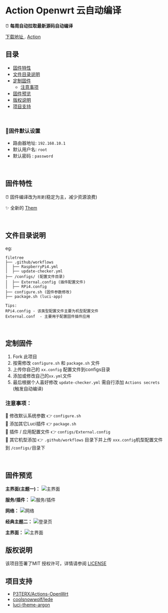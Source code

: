 

# Action Openwrt 云自动编译
⏰ **每周自动拉取最新源码自动编译**

    
  <p>  <a href="https://github.com/whufanwei/pi4/releases"> 下载地址 </a>
    .
    <a href="https://github.com/whufanwei/pi4/actions"> Action </a> </p>



## 目录


- [固件特性](#固件特性)
- [文件目录说明](#文件目录说明)  
- [定制固件](#定制固件)  
  - [注意事项](#注意事项)  
- [固件预览](#固件预览)
- [版权说明](#版权说明)
- [项目支持](#项目支持)

<br>


### 🎯固件默认设置   
- 路由器地址: `192.168.10.1`   
- 默认用户名: `root`   
- 默认密码  : `password`

<br>

## 固件特性
⏰ 固件编译改为`周更`(稳定为主，减少资源浪费)  

✨ 全新的 [Them](https://github.com/jerrykuku/luci-theme-argon)  
  

<br>


## 文件目录说明
eg:

```
filetree 
├── .github/workflows
│  ├── RaspberryPi4.yml
│  ├── update-checker.yml
├── /configs/ (配置文件目录)
│  ├── External.config (插件配置文件)
│  ├── RPi4.config
├── configure.sh (固件参数修改)
├── package.sh (luci-app)

Tips:
RPi4.config - 该类型配置文件主要为机型配置文件
External.conf  - 主要用于配置固件插件应用
```
<br>

## 定制固件 
1. Fork 此项目
2. 按需修改 ```configure.sh``` 和 ```package.sh``` 文件
3. 上传你自己的 ```xx.config``` 配置文件到configs目录 
4. 添加或修改自己的``````xx.yml``````文件 
5. 最后根据个人喜好修改 ```update-checker.yml``` 需自行添加 ```Actions secrets``` (触发自动编译)

### 注意事项：
📌 修改默认系统参数 👉 ```configure.sh```   
📌 添加其它Luci插件 👉 ```package.sh```  
📌 插件 / 应用配置文件 👉 ```configs/External.config```  
📌 其它机型添加 👉 ```.github/workflows``` 目录下并上传 ```xxx.config```机型配置文件到 ```/configs/```目录下

<br>

## 固件预览
**主界面(主题一)：**
![主界面](./assets/images/openwrt.png)

**服务/插件：**
![服务/插件](./assets/images/service.png)

**网络：**
![网络](./assets/images/network.png)

**经典主题二：**
![登录页](./assets/images/infinityfreedom-theme.png)

**主界面：**
![主界面](./assets/images/infinityfreedom-theme-main.png)


## 版权说明

该项目签署了MIT 授权许可，详情请参阅 [LICENSE](https://github.com/bigbugcc/OpenWrts/blob/main/LICENSE)


## 项目支持
- [P3TERX/Actions-OpenWrt](https://github.com/P3TERX/Actions-OpenWrt)
- [coolsnowwolf/lede](https://github.com/coolsnowwolf/lede)
- [luci-theme-argon](https://github.com/jerrykuku/luci-theme-argon)

